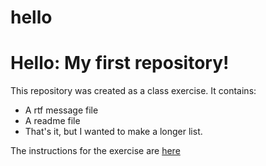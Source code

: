 # hello

Hello: My first repository!
==========================

This repository was created as a class exercise. It contains:
- A rtf message file
- A readme file
- That's it, but I wanted to make a longer list.

The instructions for the exercise are [here](https://docs.google.com/document/d/1HfpCHJGG4Q5ZOmTRRNbYy8_9ddwVbeeO_L4USC05jtI/edit#)

